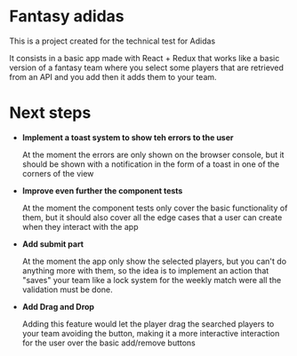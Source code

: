 # Fantasy adidas

This is a project created for the technical test for Adidas

It consists in a basic app made with React + Redux that works like a basic version of a fantasy team where you select some players that are retrieved from an API and you add then it adds them to your team.

# Next steps

* **Implement a toast system to show teh errors to the user**
    
    At the moment the errors are only shown on the browser console, but it should be shown with a notification in the form of a toast in one of the corners of the view

* **Improve even further the component tests**

    At the moment the component tests only cover the basic functionality of them, but it should also cover all the edge cases that a user can create when they interact with the app

* **Add submit part**

    At the moment the app only show the selected players, but you can't do anything more with them, so the idea is to implement an action that "saves" your team like a lock system for the weekly match were all the validation must be done.

* **Add Drag and Drop**

  Adding this feature would let the player drag the searched players to your team avoiding the button, making it a more interactive interaction for the user over the basic add/remove buttons
